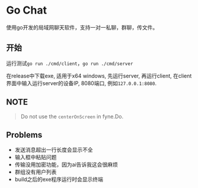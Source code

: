 # Go Chat

使用go开发的局域网聊天软件，支持一对一私聊，群聊，传文件。

## 开始

运行测试`go run ./cmd/client`，`go run ./cmd/server`

在release中下载exe, 适用于x64 windows, 先运行server, 再运行client, 在client界面中输入运行server的设备IP, 8080端口, 例如`127.0.0.1:8080`.

## NOTE

>Do not use the `centerOnScreen` in fyne.Do.

## Problems

- 发送消息超出一行长度会显示不全
- 输入框中粘贴问题
- 传输没用加密功能，因为ai告诉我这会很麻烦
- 群组没有用户列表
- build之后的exe程序运行时会显示终端
